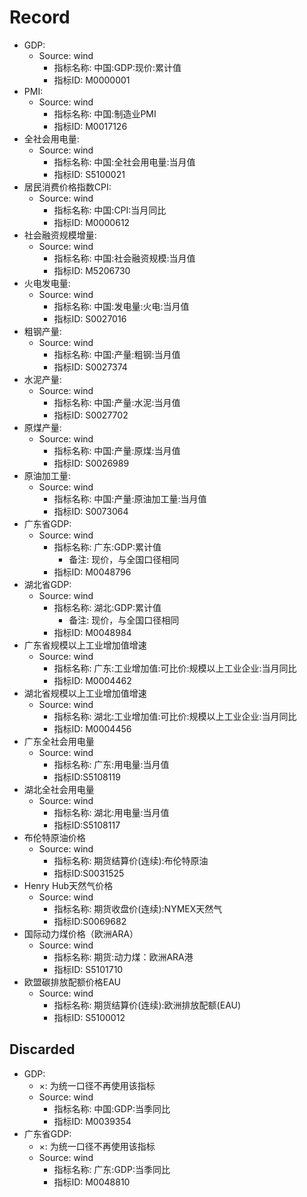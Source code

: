 # Record

- GDP:
  - Source: wind
    - 指标名称: 中国:GDP:现价:累计值
    - 指标ID: M0000001
- PMI:
  - Source: wind
    - 指标名称: 中国:制造业PMI
    - 指标ID: M0017126
- 全社会用电量:
  - Source: wind
    - 指标名称: 中国:全社会用电量:当月值
    - 指标ID: S5100021
- 居民消费价格指数CPI:
  - Source: wind
    - 指标名称: 中国:CPI:当月同比
    - 指标ID: M0000612
- 社会融资规模增量:
  - Source: wind
    - 指标名称: 中国:社会融资规模:当月值
    - 指标ID: M5206730
- 火电发电量:
  - Source: wind
    - 指标名称: 中国:发电量:火电:当月值
    - 指标ID: S0027016
- 粗钢产量:
  - Source: wind
    - 指标名称: 中国:产量:粗钢:当月值
    - 指标ID: S0027374
- 水泥产量:
  - Source: wind
    - 指标名称: 中国:产量:水泥:当月值
    - 指标ID: S0027702
- 原煤产量:
  - Source: wind
    - 指标名称: 中国:产量:原煤:当月值
    - 指标ID: S0026989
- 原油加工量:
  - Source: wind
    - 指标名称: 中国:产量:原油加工量:当月值
    - 指标ID: S0073064
- 广东省GDP:
  - Source: wind
    - 指标名称: 广东:GDP:累计值
      - 备注: 现价，与全国口径相同
    - 指标ID: M0048796
- 湖北省GDP:
  - Source: wind
    - 指标名称: 湖北:GDP:累计值
      - 备注: 现价，与全国口径相同
    - 指标ID: M0048984
- 广东省规模以上工业增加值增速
  - Source: wind
    - 指标名称: 广东:工业增加值:可比价:规模以上工业企业:当月同比
    - 指标ID: M0004462
- 湖北省规模以上工业增加值增速
  - Source: wind
    - 指标名称: 湖北:工业增加值:可比价:规模以上工业企业:当月同比
    - 指标ID: M0004456
- 广东全社会用电量
  - Source: wind
    - 指标名称: 广东:用电量:当月值
    - 指标ID:S5108119
- 湖北全社会用电量
  - Source: wind
    - 指标名称: 湖北:用电量:当月值
    - 指标ID:S5108117
- 布伦特原油价格
  - Source: wind
    - 指标名称: 期货结算价(连续):布伦特原油
    - 指标ID:S0031525
- Henry Hub天然气价格
  - Source: wind
    - 指标名称: 期货收盘价(连续):NYMEX天然气
    - 指标ID:S0069682
- 国际动力煤价格（欧洲ARA）
  - Source: wind
    - 指标名称: 期货:动力煤：欧洲ARA港
    - 指标ID: S5101710
- 欧盟碳排放配额价格EAU
  - Source: wind
    - 指标名称: 期货结算价(连续):欧洲排放配额(EAU)
    - 指标ID: S5100012
    

## Discarded
- GDP: 
  - $\times$: 为统一口径不再使用该指标
  - Source: wind
    - 指标名称: 中国:GDP:当季同比
    - 指标ID: M0039354
- 广东省GDP:
  - $\times$: 为统一口径不再使用该指标
  - Source: wind
    - 指标名称: 广东:GDP:当季同比
    - 指标ID: M0048810